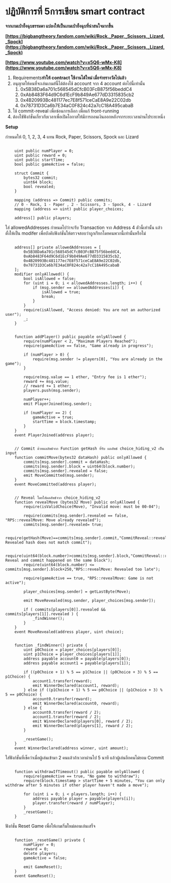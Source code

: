 # **ปฏิบัติการที่ 5การเขียน smart contract**

**จากเกมเป่ายิ้งฉุบธรรมดา แปลงให้เป็นเกมเป่ายิ้งฉุบที่น่าสนใจมากขึ้น**

**[https://bigbangtheory.fandom.com/wiki/Rock,_Paper,_Scissors,_Lizard,_Spock](https://bigbangtheory.fandom.com/wiki/Rock,_Paper,_Scissors,_Lizard,_Spock)**

**[https://www.youtube.com/watch?v=x5Q6-wMx-K8](https://www.youtube.com/watch?v=x5Q6-wMx-K8)**

1. Requirements**ทำให้ contract ใช้งานได้ใหม่ เมื่อจ่ายรางวัลไปแล้ว**
2. อนุญาตให้คนที่จะเล่นเกมส์นี้ได้ต้องใช้ account จาก 4 account ต่อไปนี้เท่านั้น
   1. 0x5B38Da6a701c568545dCfcB03FcB875f56beddC4
   2. 0xAb8483F64d9C6d1EcF9b849Ae677dD3315835cb2
   3. 0x4B20993Bc481177ec7E8f571ceCaE8A9e22C02db
   4. 0x78731D3Ca6b7E34aC0F824c42a7cC18A495cabaB
3. ใช้ commit-reveal เพื่อซ่อนการเลือก เพื่อแก้ front-running
4. ต้องใช้ฟังก์ชั่นเกี่ยวกับเวลาเพื่อเปิดโอกาสให้มีการถอนเงินออกหลังจากระยะเวลาผ่านไประยะหนึ่ง


**Setup**

กำหนดให้ 0, 1, 2, 3, 4 แทน Rock, Paper, Scissors, Spock และ Lizard

```

    uint public numPlayer = 0;
    uint public reward = 0;
    uint public startTime;
    bool public gameActive = false;

    struct Commit {
        bytes32 commit;
        uint64 block;
        bool revealed;
    }

    mapping (address => Commit) public commits;
    // 0 - Rock, 1 - Paper , 2 - Scissors, 3 - Spock, 4 - Lizard
    mapping (address => uint) public player_choices;

    address[] public players;

```


ใส่ allowedAddresses กำหนดไปว่าจะรับ Transaction จาก Address 4 ตัวนี้เท่านั้น
แล้วตั้งให้เป็น modifer เพื่อบังคับฟังก์ชั่นให้ตรวจสอบว่าถูกเรียกโดยคนพวกนี้เท่านั้นหรือไม่

```

    address[] private allowedAddresses = [
        0x5B38Da6a701c568545dCfcB03FcB875f56beddC4,
        0xAb8483F64d9C6d1EcF9b849Ae677dD3315835cb2,
        0x4B20993Bc481177ec7E8f571ceCaE8A9e22C02db,
        0x78731D3Ca6b7E34aC0F824c42a7cC18A495cabaB
    ];
    modifier onlyAllowed() {
        bool isAllowed = false;
        for (uint i = 0; i < allowedAddresses.length; i++) {
            if (msg.sender == allowedAddresses[i]) {
                isAllowed = true;
                break;
            }
        }
        require(isAllowed, "Access denied: You are not an authorized user");
        _;
    }

```



```

    function addPlayer() public payable onlyAllowed {
        require(numPlayer < 2, "Maximum Players Reached");
        require(gameActive == false, "Game already in progress");

        if (numPlayer > 0) {
            require(msg.sender != players[0], "You are already in the game");
        }

        require(msg.value == 1 ether, "Entry fee is 1 ether");
        reward += msg.value;
        // reward += 1 ether;
        players.push(msg.sender);

        numPlayer++;
        emit PlayerJoined(msg.sender);

        if (numPlayer == 2) {
            gameActive = true;
            startTime = block.timestamp;
        }
    }
    event PlayerJoined(address player);

```



```

    // Commit ด้วยผลลัพธ์จาก Function getHash ที่รับ ผลลัพธ์ choice_hiding_v2 เป็น input
    function commitMove(bytes32 dataHash) public onlyAllowed {
        commits[msg.sender].commit = dataHash;
        commits[msg.sender].block = uint64(block.number);
        commits[msg.sender].revealed = false;
        emit MoveCommitted(msg.sender);
    }
    event MoveCommitted(address player);

```


```

    // Reveal โดยใส่ผลลัพธ์จาก choice_hiding_v2
    function revealMove (bytes32 Move) public onlyAllowed {
        require(isValidChoice(Move), "Invalid move: must be 00-04");

        require(commits[msg.sender].revealed == false, "RPS::revealMove: Move already revealed");
        commits[msg.sender].revealed= true;

        require(getHash(Move)==commits[msg.sender].commit,"CommitReveal::reveal: Revealed hash does not match commit");

        require(uint64(block.number)>commits[msg.sender].block,"CommitReveal::reveal: Reveal and commit happened on the same block");
        require(uint64(block.number) <= commits[msg.sender].block+250,"RPS::revealMove: Revealed too late");

        require(gameActive == true, "RPS::revealMove: Game is not active");
      
        player_choices[msg.sender] = getLastByte(Move);

        emit MoveRevealed(msg.sender, player_choices[msg.sender]);

        if ( commits[players[0]].revealed && commits[players[1]].revealed ) {
            _findWinner();
        }
    }
    event MoveRevealed(address player, uint choice);

```



```

    function _findWinner() private {
        uint p0Choice = player_choices[players[0]];
        uint p1Choice = player_choices[players[1]];
        address payable account0 = payable(players[0]);
        address payable account1 = payable(players[1]);
      
        if ((p0Choice + 1) % 5 == p1Choice || (p0Choice + 3) % 5 == p1Choice) {
            account1.transfer(reward);
            emit WinnerDeclared(account1, reward);
        } else if ((p1Choice + 1) % 5 == p0Choice || (p1Choice + 3) % 5 == p0Choice) {
            account0.transfer(reward);
            emit WinnerDeclared(account0, reward);  
        } else {
            account0.transfer(reward / 2);
            account1.transfer(reward / 2);
            emit WinnerDeclared(players[0], reward / 2);
            emit WinnerDeclared(players[1], reward / 2);
        }

        _resetGame();
    }
    event WinnerDeclared(address winner, uint amount);

```


ใส่ฟังก์ชั่นที่เช็คว่าเมื่อผู้เล่นเข้ามา 2 คนแล้วถ้าเวลาผ่านไป 5 นาที แล้วผู้เล่นอีกคนไม่ยอม Commit 

```

    function withdrawIfTimeout() public payable onlyAllowed {
        require(gameActive == true, "No game to withdraw");
        require(block.timestamp > startTime + 5 minutes, "You can only withdraw after 5 minutes if other player haven't made a move");

        for (uint i = 0; i < players.length; i++) {
            address payable player = payable(players[i]);
            player.transfer(reward / numPlayer);
        }
        _resetGame();
    }

```


ฟังก์ชั่น Reset Game เพื่อให้เกมเริ่มใหม่ตอนเล่นเสร็จ

```

    function _resetGame() private {
        numPlayer = 0;
        reward = 0;
        delete players;
        gameActive = false;

        emit GameReset();
    }
    event GameReset();

```
